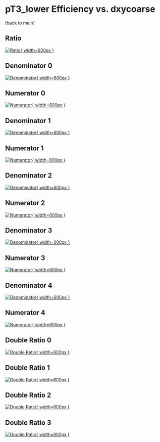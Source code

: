 # pT3_lower Efficiency vs. dxycoarse

[[back to main](./)]



## Ratio

[![Ratio](../mtv/var/pT3_lower_vtr_13_0_eff_dxycoarse.png){ width=600px }](../mtv/var/pT3_lower_vtr_13_0_eff_dxycoarse.pdf)

## Denominator 0

[![Denominator](../mtv/den/pT3_lower_vtr_13_0_eff_dxycoarse_den0.png){ width=600px }](../mtv/den/pT3_lower_vtr_13_0_eff_dxycoarse_den0.pdf)

## Numerator 0

[![Numerator](../mtv/num/pT3_lower_vtr_13_0_eff_dxycoarse_num0.png){ width=600px }](../mtv/num/pT3_lower_vtr_13_0_eff_dxycoarse_num0.pdf)

## Denominator 1

[![Denominator](../mtv/den/pT3_lower_vtr_13_0_eff_dxycoarse_den1.png){ width=600px }](../mtv/den/pT3_lower_vtr_13_0_eff_dxycoarse_den1.pdf)

## Numerator 1

[![Numerator](../mtv/num/pT3_lower_vtr_13_0_eff_dxycoarse_num1.png){ width=600px }](../mtv/num/pT3_lower_vtr_13_0_eff_dxycoarse_num1.pdf)

## Denominator 2

[![Denominator](../mtv/den/pT3_lower_vtr_13_0_eff_dxycoarse_den2.png){ width=600px }](../mtv/den/pT3_lower_vtr_13_0_eff_dxycoarse_den2.pdf)

## Numerator 2

[![Numerator](../mtv/num/pT3_lower_vtr_13_0_eff_dxycoarse_num2.png){ width=600px }](../mtv/num/pT3_lower_vtr_13_0_eff_dxycoarse_num2.pdf)

## Denominator 3

[![Denominator](../mtv/den/pT3_lower_vtr_13_0_eff_dxycoarse_den3.png){ width=600px }](../mtv/den/pT3_lower_vtr_13_0_eff_dxycoarse_den3.pdf)

## Numerator 3

[![Numerator](../mtv/num/pT3_lower_vtr_13_0_eff_dxycoarse_num3.png){ width=600px }](../mtv/num/pT3_lower_vtr_13_0_eff_dxycoarse_num3.pdf)

## Denominator 4

[![Denominator](../mtv/den/pT3_lower_vtr_13_0_eff_dxycoarse_den4.png){ width=600px }](../mtv/den/pT3_lower_vtr_13_0_eff_dxycoarse_den4.pdf)

## Numerator 4

[![Numerator](../mtv/num/pT3_lower_vtr_13_0_eff_dxycoarse_num4.png){ width=600px }](../mtv/num/pT3_lower_vtr_13_0_eff_dxycoarse_num4.pdf)

## Double Ratio 0

[![Double Ratio](../mtv/ratio/pT3_lower_vtr_13_0_eff_dxycoarse_ratio0.png){ width=600px }](../mtv/ratio/pT3_lower_vtr_13_0_eff_dxycoarse_ratio0.pdf)

## Double Ratio 1

[![Double Ratio](../mtv/ratio/pT3_lower_vtr_13_0_eff_dxycoarse_ratio1.png){ width=600px }](../mtv/ratio/pT3_lower_vtr_13_0_eff_dxycoarse_ratio1.pdf)

## Double Ratio 2

[![Double Ratio](../mtv/ratio/pT3_lower_vtr_13_0_eff_dxycoarse_ratio2.png){ width=600px }](../mtv/ratio/pT3_lower_vtr_13_0_eff_dxycoarse_ratio2.pdf)

## Double Ratio 3

[![Double Ratio](../mtv/ratio/pT3_lower_vtr_13_0_eff_dxycoarse_ratio3.png){ width=600px }](../mtv/ratio/pT3_lower_vtr_13_0_eff_dxycoarse_ratio3.pdf)

